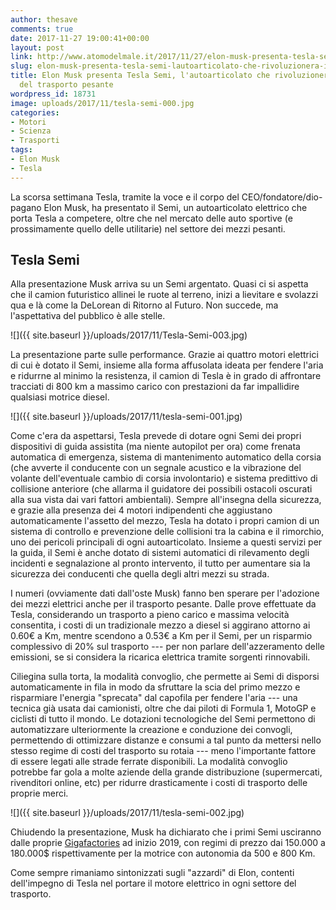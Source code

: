 ```yaml
---
author: thesave
comments: true
date: 2017-11-27 19:00:41+00:00
layout: post
link: http://www.atomodelmale.it/2017/11/27/elon-musk-presenta-tesla-semi-lautoarticolato-che-rivoluzionera-il-settore-del-trasporto-pesante/
slug: elon-musk-presenta-tesla-semi-lautoarticolato-che-rivoluzionera-il-settore-del-trasporto-pesante
title: Elon Musk presenta Tesla Semi, l'autoarticolato che rivoluzionerà il settore
  del trasporto pesante
wordpress_id: 18731
image: uploads/2017/11/tesla-semi-000.jpg
categories:
- Motori
- Scienza
- Trasporti
tags:
- Elon Musk
- Tesla
---
```


La scorsa settimana Tesla, tramite la voce e il corpo del CEO/fondatore/dio-pagano Elon Musk, ha presentato il Semi, un autoarticolato elettrico che porta Tesla a competere, oltre che nel mercato delle auto sportive (e prossimamente quello delle utilitarie) nel settore dei mezzi pesanti.

## Tesla Semi

Alla presentazione Musk arriva su un Semi argentato. Quasi ci si aspetta che il camion futuristico allinei le ruote al terreno, inizi a lievitare e svolazzi qua e là come la DeLorean di Ritorno al Futuro. Non succede, ma l'aspettativa del pubblico è alle stelle.

![]({{ site.baseurl }}/uploads/2017/11/Tesla-Semi-003.jpg)

La presentazione parte sulle performance. Grazie ai quattro motori elettrici di cui è dotato il Semi, insieme alla forma affusolata ideata per fendere l'aria e ridurrne al minimo la resistenza, il camion di Tesla è in grado di affrontare tracciati di 800 km a massimo carico con prestazioni da far impallidire qualsiasi motrice diesel.

![]({{ site.baseurl }}/uploads/2017/11/tesla-semi-001.jpg)

Come c'era da aspettarsi, Tesla prevede di dotare ogni Semi dei propri dispositivi di guida assistita (ma niente autopilot per ora) come frenata automatica di emergenza, sistema di mantenimento automatico della corsia (che avverte il conducente con un segnale acustico e la vibrazione del volante dell'eventuale cambio di corsia involontario) e sistema predittivo di collisione anteriore (che allarma il guidatore dei possibili ostacoli oscurati alla sua vista dai vari fattori ambientali). Sempre all'insegna della sicurezza, e grazie alla presenza dei 4 motori indipendenti che aggiustano automaticamente l'assetto del mezzo, Tesla ha dotato i propri camion di un sistema di controllo e prevenzione delle collisioni tra la cabina e il rimorchio, uno dei pericoli principali di ogni autoarticolato. Insieme a questi servizi per la guida, il Semi è anche dotato di sistemi automatici di rilevamento degli incidenti e segnalazione al pronto intervento, il tutto per aumentare sia la sicurezza dei conducenti che quella degli altri mezzi su strada.

I numeri (ovviamente dati dall'oste Musk) fanno ben sperare per l'adozione dei mezzi elettrici anche per il trasporto pesante. Dalle prove effettuate da Tesla, considerando un trasporto a pieno carico e massima velocità consentita, i costi di un tradizionale mezzo a diesel si aggirano attorno ai 0.60€ a Km, mentre scendono a 0.53€ a Km per il Semi, per un risparmio complessivo di 20% sul trasporto --- per non parlare dell'azzeramento delle emissioni, se si considera la ricarica elettrica tramite sorgenti rinnovabili.

Ciliegina sulla torta, la modalità convoglio, che permette ai Semi di disporsi automaticamente in fila in modo da sfruttare la scia del primo mezzo e risparmiare l'energia "sprecata" dal capofila per fendere l'aria --- una tecnica già usata dai camionisti, oltre che dai piloti di Formula 1, MotoGP e ciclisti di tutto il mondo. Le dotazioni tecnologiche del Semi permettono di automatizzare ulteriormente la creazione e conduzione dei convogli, permettendo di ottimizzare distanze e consumi a tal punto da mettersi nello stesso regime di costi del trasporto su rotaia --- meno l'importante fattore di essere legati alle strade ferrate disponibili. La modalità convoglio potrebbe far gola a molte aziende della grande distribuzione (supermercati, rivenditori online, etc) per ridurre drasticamente i costi di trasporto delle proprie merci.

![]({{ site.baseurl }}/uploads/2017/11/tesla-semi-002.jpg)

Chiudendo la presentazione, Musk ha dichiarato che i primi Semi usciranno dalle proprie [Gigafactories](/2017/04/27/elon-musk-100-gigafactory-bastano-per-il-fabbisogno-energetico-del-mondo/) ad inizio 2019, con regimi di prezzo dai 150.000 a 180.000$ rispettivamente per la motrice con autonomia da 500 e 800 Km.

Come sempre rimaniamo sintonizzati sugli "azzardi" di Elon, contenti dell'impegno di Tesla nel portare il motore elettrico in ogni settore del trasporto.
